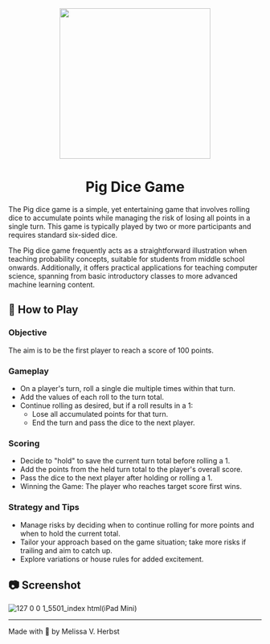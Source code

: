 <div align=center>

<img src="" width=300px/>
  
# Pig Dice Game

</div>


The Pig dice game is a simple, yet entertaining game that involves rolling dice to accumulate points while managing the risk of losing all points in a single turn. This game is typically played by two or more participants and requires standard six-sided dice.

The Pig dice game frequently acts as a straightforward illustration when teaching probability concepts, suitable for students from middle school onwards. Additionally, it offers practical applications for teaching computer science, spanning from basic introductory classes to more advanced machine learning content.

## 🎲 How to Play

### Objective

The aim is to be the first player to reach a score of 100 points.

### Gameplay

- On a player's turn, roll a single die multiple times within that turn.
- Add the values of each roll to the turn total.
- Continue rolling as desired, but if a roll results in a 1:
  - Lose all accumulated points for that turn.
  - End the turn and pass the dice to the next player.

### Scoring

- Decide to "hold" to save the current turn total before rolling a 1.
- Add the points from the held turn total to the player's overall score.
- Pass the dice to the next player after holding or rolling a 1.
- Winning the Game: The player who reaches target score first wins.

### Strategy and Tips

- Manage risks by deciding when to continue rolling for more points and when to hold the current total.
- Tailor your approach based on the game situation; take more risks if trailing and aim to catch up.
- Explore variations or house rules for added excitement.

## 📷 Screenshot

![127 0 0 1_5501_index html(iPad Mini)](https://github.com/melissaveraherbst/pig-dice-game/assets/84316275/26f98b47-69e9-4f64-9b98-7a8b1cc11607)

---
Made with 💜 by Melissa V. Herbst
